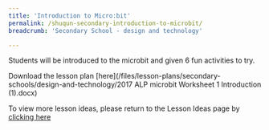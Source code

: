 ```yaml
---
title: 'Introduction to Micro:bit'
permalink: /shuqun-secondary-introduction-to-microbit/
breadcrumb: 'Secondary School - design and technology'

---
```



Students will be introduced to the microbit and given 6 fun activities to try.

Download the lesson plan [here](/files/lesson-plans/secondary-schools/design-and-technology/2017 ALP microbit Worksheet 1 Introduction (1).docx)

To view more lesson ideas, please return to the Lesson Ideas page by [clicking here](/in-schools/digital-maker/lesson-ideas-secondary/)

